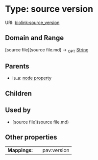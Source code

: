 
# Type: source version




URI: [biolink:source_version](https://w3id.org/biolink/vocab/source_version)


## Domain and Range

[source file](source file.md) ->  <sub>OPT</sub> [String](type/String.md)

## Parents

 *  is_a: [node property](node_property.md)

## Children


## Used by

 * [source file](source file.md)

## Other properties

|  |  |  |
| --- | --- | --- |
| **Mappings:** | | pav:version |


